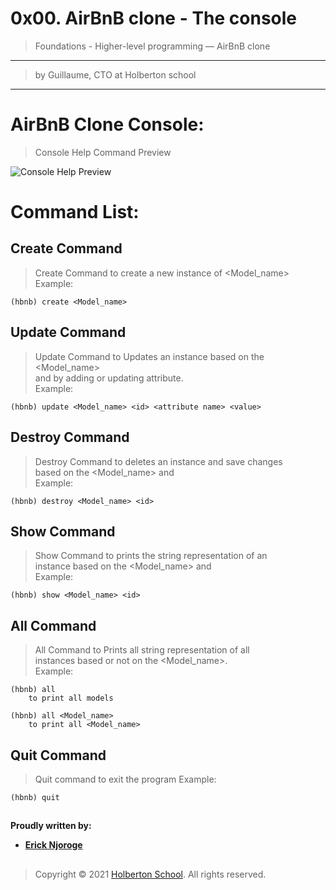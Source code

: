 
# 0x00. AirBnB clone - The console
 >Foundations - Higher-level programming ― AirBnB clone
---
 >by Guillaume, CTO at Holberton school
 ---

# AirBnB Clone Console:
>Console Help Command Preview

![Console Help Preview](https://pbs.twimg.com/media/ERJjj6PX0AE-qL_?format=jpg&name=large)

# Command List:
## Create Command
> Create Command to create a new instance of <Model_name>                
Example:
```
(hbnb) create <Model_name>    
```
## Update Command
>Update Command to Updates an instance based on the <Model_name>                
and <id> by adding or updating attribute.                
Example:
```
(hbnb) update <Model_name> <id> <attribute name> <value>
```
## Destroy Command
>Destroy Command to deletes an instance and save changes                
based on the <Model_name> and <id>                
Example:
```              
(hbnb) destroy <Model_name> <id>
```
## Show Command
>Show Command to prints the string representation of an                
instance based on the <Model_name> and <id>                
Example:     
```           
(hbnb) show <Model_name> <id>       
```                
## All Command
>All Command to Prints all string representation of all                
instances based or not on the <Model_name>.                
Example:
```           
(hbnb) all                
    to print all models
```
```                
(hbnb) all <Model_name>                
    to print all <Model_name> 
```
## Quit Command
> Quit command to exit the program
Example:
```
(hbnb) quit
```
##
**Proudly written by:**
- **[Erick Njoroge](https://github.com/eriqck/AirBnB_clone/edit/master/README.md)**
##

> Copyright © 2021 [Holberton School](https://www.holbertonschool.com). All rights reserved.

